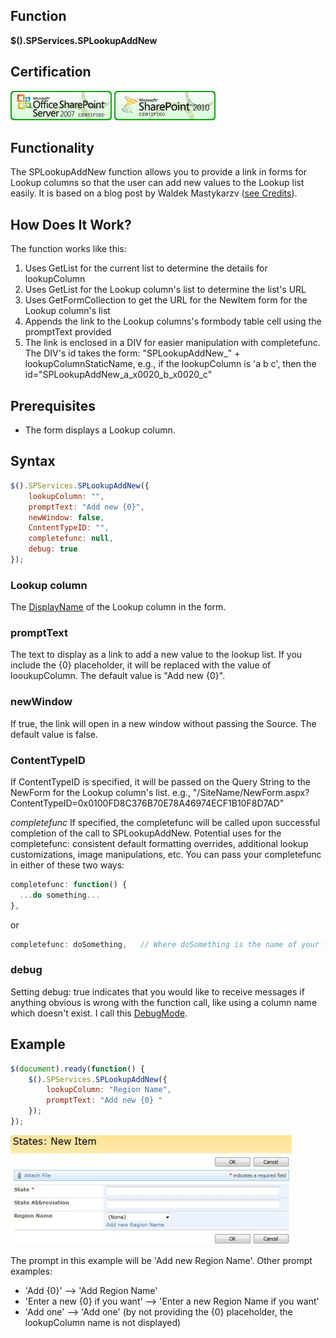 ## Function

**$().SPServices.SPLookupAddNew**

## Certification

[![Certified for SharePoint 2007](/docs/img/sp2007-cert.jpg)](/docs/glossary/index.md#Certification) [![Certified for SharePoint 2010](/docs/img/sp2010-cert.jpg "Certified for SharePoint 2010")](/docs/glossary/index.md#Certification)

## Functionality

The SPLookupAddNew function allows you to provide a link in forms for Lookup columns so that the user can add new values to the Lookup list easily. It is based on a blog post by Waldek Mastykarzv ([see Credits](https://blog.mastykarz.nl/extending-lookup-fields-add-new-item-option/)).

## How Does It Work?

The function works like this:
1. Uses GetList for the current list to determine the details for lookupColumn
2. Uses GetList for the Lookup column's list to determine the list's URL
3. Uses GetFormCollection to get the URL for the NewItem form for the Lookup column's list
4. Appends the link to the Lookup columns's formbody table cell using the promptText provided
5. The link is enclosed in a DIV for easier manipulation with completefunc. The DIV's id takes the form: "SPLookupAddNew_" + lookupColumnStaticName, e.g., if the lookupColumn is 'a b c', then the id="SPLookupAddNew_a_x0020_b_x0020_c"

## Prerequisites

* The form displays a Lookup column.

## Syntax

``` javascript
$().SPServices.SPLookupAddNew({	
	lookupColumn: "",
	promptText: "Add new {0}",
	newWindow: false,
	ContentTypeID: "",
	completefunc: null,
	debug: true
});
```

### Lookup column

The [DisplayName](/docs/glossary/index.md#DisplayName) of the Lookup column in the form.

### promptText

The text to display as a link to add a new value to the lookup list. If you include the {0} placeholder, it will be replaced with the value of looukupColumn. The default value is "Add new {0}".

### newWindow

If true, the link will open in a new window without passing the Source. The default value is false.

### ContentTypeID

If ContentTypeID is specified, it will be passed on the Query String to the NewForm for the Lookup column's list. e.g., "/SiteName/NewForm.aspx?ContentTypeID=0x0100FD8C376B70E78A46974ECF1B10F8D7AD"

*completefunc*
If specified, the completefunc will be called upon successful completion of the call to SPLookupAddNew. Potential uses for the completefunc: consistent default formatting overrides, additional lookup customizations, image manipulations, etc. You can pass your completefunc in either of these two ways:
``` javascript
completefunc: function() {
  ...do something...
},
```

or 

``` javascript
completefunc: doSomething,   // Where doSomething is the name of your function
```

### debug

Setting debug: true indicates that you would like to receive messages if anything obvious is wrong with the function call, like using a column name which doesn't exist. I call this [DebugMode](/docs/glossary/index.md#DebugMode).

## Example

``` javascript
$(document).ready(function() {
	$().SPServices.SPLookupAddNew({	
		lookupColumn: "Region Name",
		promptText: "Add new {0} "
	});
});
```

![SP Lookup Add New](/docs/img/splookupaddnew.jpg)

The prompt in this example will be 'Add new Region Name'. Other prompt examples:
* 'Add {0}' --> 'Add Region Name'
* 'Enter a new {0} if you want' --> 'Enter a new Region Name if you want'
* 'Add one' --> 'Add one' (by not providing the {0} placeholder, the lookupColumn name is not displayed)
